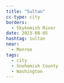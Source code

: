 ```yaml
---
title: "Sultan"
cc-type: city
borders:
  - Skykomish River
date: 2023-08-05
hashtag: sultan
near:
  - Monroe
tags:
  - city
  - Snohomish County
  - Washington
---
```

